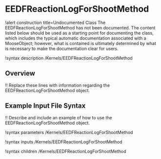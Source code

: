 # EEDFReactionLogForShootMethod

!alert construction title=Undocumented Class
The EEDFReactionLogForShootMethod has not been documented. The content listed below should be used as a starting point for
documenting the class, which includes the typical automatic documentation associated with a
MooseObject; however, what is contained is ultimately determined by what is necessary to make the
documentation clear for users.

!syntax description /Kernels/EEDFReactionLogForShootMethod

## Overview

!! Replace these lines with information regarding the EEDFReactionLogForShootMethod object.

## Example Input File Syntax

!! Describe and include an example of how to use the EEDFReactionLogForShootMethod object.

!syntax parameters /Kernels/EEDFReactionLogForShootMethod

!syntax inputs /Kernels/EEDFReactionLogForShootMethod

!syntax children /Kernels/EEDFReactionLogForShootMethod
